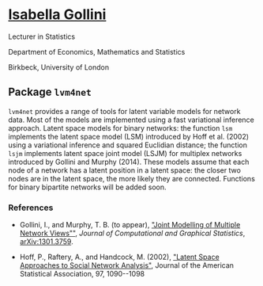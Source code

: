 [Isabella Gollini](https://sites.google.com/site/isabellagollini/)
========================================================

Lecturer in Statistics

Department of Economics, Mathematics and Statistics

Birkbeck, University of London


Package `lvm4net`
------------------
`lvm4net` provides a range of tools for latent variable models for network data. Most of the models are implemented using a fast variational inference approach.
Latent space models for binary networks: the function `lsm` implements the latent space model (LSM) introduced by  Hoff et al. (2002) using a variational inference and squared Euclidian distance; the function
`lsjm` implements latent space joint model (LSJM) for multiplex networks introduced by Gollini and Murphy (2014).
These models assume that each node of a network has a latent position
in a latent space: the closer two nodes are in the latent space, the more likely
they are connected.
Functions for binary bipartite networks will be added soon.

### References 
- Gollini, I., and Murphy, T. B. (to appear), ["Joint Modelling of Multiple Network Views""](http://www.tandfonline.com/doi/abs/10.1080/10618600.2014.978006#.VJGM9GSsW0c), *Journal of Computational and Graphical Statistics*, [arXiv:1301.3759](http://arxiv.org/abs/1301.3759).

- Hoff, P., Raftery, A., and Handcock, M. (2002), ["Latent Space Approaches to Social Network Analysis"](https://www.stat.washington.edu/raftery/Research/PDF/hoff2002.pdf), Journal of the American Statistical Association, 97, 1090--1098
